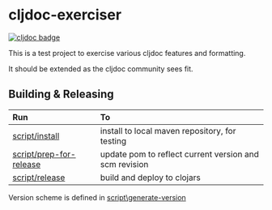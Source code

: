 # cljdoc-exerciser

[![cljdoc badge](https://cljdoc.org/badge/lread/cljdoc-exerciser)](https://cljdoc.org/d/lread/cljdoc-exerciser/CURRENT)

This is a test project to exercise various cljdoc features and formatting.

It should be extended as the cljdoc community sees fit.

## Building & Releasing

| Run                                          | To                                                     |
| :-------------------                         | :----------------------------------------------------- |
| [script/install](script/install)             | install to local maven repository, for testing         |
| [script/prep-for-release](script/update-pom) | update pom to reflect current version and scm revision |
| [script/release](sript/release)              | build and deploy to clojars                            |

Version scheme is defined in [script\generate-version](script/generate_version)
